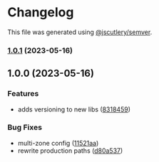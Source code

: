 # Changelog

This file was generated using [@jscutlery/semver](https://github.com/jscutlery/semver).

### [1.0.1](https://github.com/clayton-duarte/amalg/compare/stocks-home-1.0.0...stocks-home-1.0.1) (2023-05-16)

## 1.0.0 (2023-05-16)

### Features

- adds versioning to new libs ([8318459](https://github.com/clayton-duarte/amalg/commit/831845994399686562b5c5f8e76448efda878424))

### Bug Fixes

- multi-zone config ([11521aa](https://github.com/clayton-duarte/amalg/commit/11521aac8907452dddc54aceb5f93d9908befc46))
- rewrite production paths ([d80a537](https://github.com/clayton-duarte/amalg/commit/d80a537aca75847c8b66caf8d1845d20f4ee9227))
